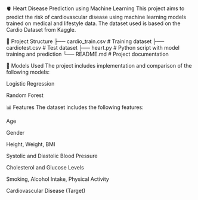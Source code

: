 🫀 Heart Disease Prediction using Machine Learning
This project aims to predict the risk of cardiovascular disease using machine learning models trained on medical and lifestyle data. The dataset used is based on the Cardio Dataset from Kaggle.


📁 Project Structure
├── cardio_train.csv       # Training dataset
├── cardiotest.csv         # Test dataset
├── heart.py               # Python script with model training and prediction
└── README.md              # Project documentation


🧠 Models Used
The project includes implementation and comparison of the following models:

Logistic Regression

Random Forest


📊 Features
The dataset includes the following features:

Age

Gender

Height, Weight, BMI

Systolic and Diastolic Blood Pressure

Cholesterol and Glucose Levels

Smoking, Alcohol Intake, Physical Activity

Cardiovascular Disease (Target)
